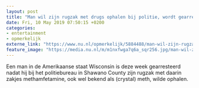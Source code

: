 ```yaml
---
layout: post
title: "Man wil zijn rugzak met drugs ophalen bij politie, wordt gearresteerd"
date: Fri, 10 May 2019 07:50:15 +0200
categories: 
- entertainment 
- opmerkelijk 
externe_link: "https://www.nu.nl/opmerkelijk/5884488/man-wil-zijn-rugzak-met-drugs-ophalen-bij-politie-wordt-gearresteerd.html"
feature_image: "https://media.nu.nl/m/m1nxfwga7q6a_sqr256.jpg/man-wil-zijn-rugzak-met-drugs-ophalen-bij-politie-wordt-gearresteerd.jpg"
---
```


Een man in de Amerikaanse staat Wisconsin is deze week gearresteerd nadat hij bij het politiebureau in Shawano County zijn rugzak met daarin zakjes methamfetamine, ook wel bekend als (crystal) meth, wilde ophalen.
